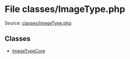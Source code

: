 File classes/ImageType.php
=========

Source: [classes/ImageType.php](https://github.com/PrestaShop/PrestaShop/blob/1.6.0.1/classes/ImageType.php)


Classes
-------

* [ImageTypeCore](class.ImageTypeCore.md)

